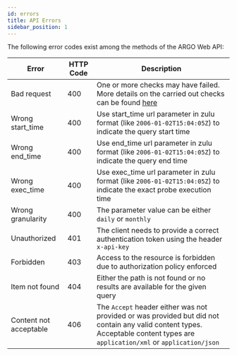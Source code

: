 ```yaml
---
id: errors
title: API Errors
sidebar_position: 1
---
```



The following error codes exist among the methods of the ARGO Web API:

Error                    | HTTP Code  | Description   
------------------------ | ---------- | ------ 
Bad request              | 400 | One or more checks may have failed. More details on the carried out checks can be found [here](validations.md)
Wrong start_time         | 400 | Use start_time url parameter in zulu format (like `2006-01-02T15:04:05Z`) to indicate the query start time
Wrong end_time           | 400 | Use end_time url parameter in zulu format (like `2006-01-02T15:04:05Z`) to indicate the query end time
Wrong exec_time          | 400 | Use exec_time url parameter in zulu format (like `2006-01-02T15:04:05Z`) to indicate the exact probe execution time
Wrong granularity        | 400 | The parameter value can be either `daily` or `monthly`
Unauthorized             | 401 | The client needs to provide a correct authentication token using the header `x-api-key` 
Forbidden                | 403 | Access to the resource is forbidden due to authorization policy enforced
Item not found           | 404 | Either the path is not found or no results are available for the given query
Content not acceptable   | 406 | The `Accept` header either was not provided or was provided but did not contain any valid content types. Acceptable content types are `application/xml` or `application/json`




